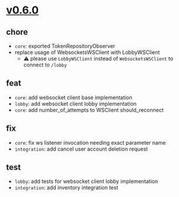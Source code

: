 # [v0.6.0]

## chore

- `core`: exported TokenRepositoryObserver
- replace usage of WebsocketsWSClient with LobbyWSClient
    - :warning: please use `LobbyWSClient` instead of `WebsocketsWSClient` to connect to `/lobby`

## feat

- `core`: add websocket client base implementation
- `lobby`: add websocket client lobby implementation
- `core`: add number_of_attempts to WSClient should_reconnect

## fix

- `core`: fix ws listener invocation needing exact parameter name
- `integration`: add cancel user account deletion request

## test

- `lobby`: add tests for websocket client lobby implementation
- `integration`: add inventory integration test

[v0.6.0]: https://github.com/AccelByte/accelbyte-python-modular-sdk/compare/core/v0.5.0..core/v0.6.0
